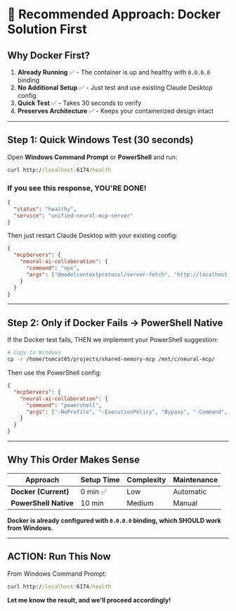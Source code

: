 # 🎯 Recommended Approach: Docker Solution First

## **Why Docker First?**

1. **Already Running** ✅ - The container is up and healthy with `0.0.0.0` binding
2. **No Additional Setup** ✅ - Just test and use existing Claude Desktop config
3. **Quick Test** ✅ - Takes 30 seconds to verify
4. **Preserves Architecture** ✅ - Keeps your containerized design intact

---

## **Step 1: Quick Windows Test (30 seconds)**

Open **Windows Command Prompt** or **PowerShell** and run:

```cmd
curl http://localhost:6174/health
```

### **If you see this response, YOU'RE DONE!**
```json
{
  "status": "healthy",
  "service": "unified-neural-mcp-server"
}
```

Then just restart Claude Desktop with your existing config:
```json
{
  "mcpServers": {
    "neural-ai-collaboration": {
      "command": "npx",
      "args": ["@modelcontextprotocol/server-fetch", "http://localhost:6174/mcp"]
    }
  }
}
```

---

## **Step 2: Only if Docker Fails → PowerShell Native**

If the Docker test fails, THEN we implement your PowerShell suggestion:

```bash
# Copy to Windows
cp -r /home/tomcat65/projects/shared-memory-mcp /mnt/c/neural-mcp/
```

Then use the PowerShell config:
```json
{
  "mcpServers": {
    "neural-ai-collaboration": {
      "command": "powershell",
      "args": ["-NoProfile", "-ExecutionPolicy", "Bypass", "-Command", "cd C:\\neural-mcp; node dist/unified-neural-mcp-server.js"]
    }
  }
}
```

---

## **Why This Order Makes Sense**

| Approach | Setup Time | Complexity | Maintenance |
|----------|------------|------------|-------------|
| **Docker (Current)** | 0 min ✅ | Low | Automatic |
| **PowerShell Native** | 10 min | Medium | Manual |

**Docker is already configured with `0.0.0.0` binding, which SHOULD work from Windows.**

---

## **ACTION: Run This Now**

From Windows Command Prompt:
```cmd
curl http://localhost:6174/health
```

**Let me know the result, and we'll proceed accordingly!**